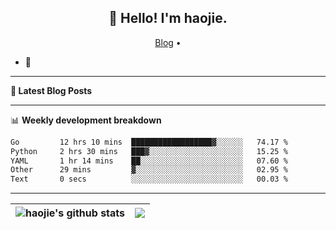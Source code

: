 <h2 align="center">👋 Hello! I'm haojie.</h2>
<p align="center">
  <a href="https://aoyouer.com">Blog</a> •
</p>


- 🔭 


-------

**📝 Latest Blog Posts**


-------

📊 **Weekly development breakdown**
<!--START_SECTION:waka-->

```txt
Go         12 hrs 10 mins  ██████████████████▓░░░░░░   74.17 %
Python     2 hrs 30 mins   ███▓░░░░░░░░░░░░░░░░░░░░░   15.25 %
YAML       1 hr 14 mins    ██░░░░░░░░░░░░░░░░░░░░░░░   07.60 %
Other      29 mins         ▓░░░░░░░░░░░░░░░░░░░░░░░░   02.95 %
Text       0 secs          ░░░░░░░░░░░░░░░░░░░░░░░░░   00.03 %
```

<!--END_SECTION:waka-->

-------



| <img align="center" src="https://github-readme-stats.vercel.app/api?username=haojie06&show_icons=true&theme=graywhite&show_icons=true&count_private=true&include_all_commits=true&hide_border=true" alt="haojie's github stats" /> | <img align="center" src="https://github-readme-stats.vercel.app/api/top-langs/?username=haojie06&layout=compact&theme=graywhite&hide_border=true&hide=css,html" /> |
| ------------- | ------------- |


